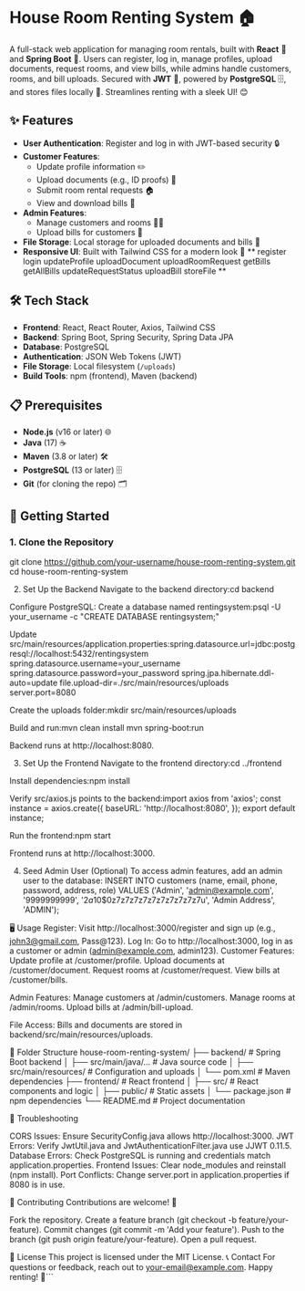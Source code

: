 
# House Room Renting System 🏠

A full-stack web application for managing room rentals, built with **React** 🚀 and **Spring Boot** 🌱. Users can register, log in, manage profiles, upload documents, request rooms, and view bills, while admins handle customers, rooms, and bill uploads. Secured with **JWT** 🔐, powered by **PostgreSQL** 🗄️, and stores files locally 📂. Streamlines renting with a sleek UI! 😊

## ✨ Features

- **User Authentication**: Register and log in with JWT-based security 🔒
- **Customer Features**:
  - Update profile information ✏️
  - Upload documents (e.g., ID proofs) 📄
  - Submit room rental requests 🏠
  - View and download bills 💸
- **Admin Features**:
  - Manage customers and rooms 👥🏡
  - Upload bills for customers 📑
- **File Storage**: Local storage for uploaded documents and bills 📂
- **Responsive UI**: Built with Tailwind CSS for a modern look 📱
**
register 
login
updateProfile
uploadDocument
uploadRoomRequest
getBills
getAllBills
updateRequestStatus
uploadBill
storeFile
**
## 🛠️ Tech Stack

- **Frontend**: React, React Router, Axios, Tailwind CSS
- **Backend**: Spring Boot, Spring Security, Spring Data JPA
- **Database**: PostgreSQL
- **Authentication**: JSON Web Tokens (JWT)
- **File Storage**: Local filesystem (`/uploads`)
- **Build Tools**: npm (frontend), Maven (backend)

## 📋 Prerequisites

- **Node.js** (v16 or later) 🌐
- **Java** (17) ☕
- **Maven** (3.8 or later) 🛠️
- **PostgreSQL** (13 or later) 🗄️
- **Git** (for cloning the repo) 🗂️

## 🚀 Getting Started

### 1. Clone the Repository
git clone https://github.com/your-username/house-room-renting-system.git
cd house-room-renting-system

2. Set Up the Backend
Navigate to the backend directory:cd backend

Configure PostgreSQL:
Create a database named rentingsystem:psql -U your_username -c "CREATE DATABASE rentingsystem;"

Update src/main/resources/application.properties:spring.datasource.url=jdbc:postgresql://localhost:5432/rentingsystem
spring.datasource.username=your_username
spring.datasource.password=your_password
spring.jpa.hibernate.ddl-auto=update
file.upload-dir=./src/main/resources/uploads
server.port=8080

Create the uploads folder:mkdir src/main/resources/uploads

Build and run:mvn clean install
mvn spring-boot:run

Backend runs at http://localhost:8080.

3. Set Up the Frontend
Navigate to the frontend directory:cd ../frontend

Install dependencies:npm install

Verify src/axios.js points to the backend:import axios from 'axios';
const instance = axios.create({
  baseURL: 'http://localhost:8080',
});
export default instance;

Run the frontend:npm start

Frontend runs at http://localhost:3000.


4. Seed Admin User (Optional)
To access admin features, add an admin user to the database:
INSERT INTO customers (name, email, phone, password, address, role)
VALUES ('Admin', 'admin@example.com', '9999999999', '$2a$10$0z7z7z7z7z7z7z7z7z7z7u', 'Admin Address', 'ADMIN');

🖥️ Usage
Register: Visit http://localhost:3000/register and sign up (e.g., john3@gmail.com, Pass@123).
Log In: Go to http://localhost:3000, log in as a customer or admin (admin@example.com, admin123).
Customer Features:
Update profile at /customer/profile.
Upload documents at /customer/document.
Request rooms at /customer/request.
View bills at /customer/bills.


Admin Features:
Manage customers at /admin/customers.
Manage rooms at /admin/rooms.
Upload bills at /admin/bill-upload.


File Access: Bills and documents are stored in backend/src/main/resources/uploads.

📂 Folder Structure
house-room-renting-system/
├── backend/                    # Spring Boot backend
│   ├── src/main/java/...       # Java source code
│   ├── src/main/resources/     # Configuration and uploads
│   └── pom.xml                 # Maven dependencies
├── frontend/                   # React frontend
│   ├── src/                    # React components and logic
│   ├── public/                 # Static assets
│   └── package.json            # npm dependencies
└── README.md                   # Project documentation

🐛 Troubleshooting

CORS Issues: Ensure SecurityConfig.java allows http://localhost:3000.
JWT Errors: Verify JwtUtil.java and JwtAuthenticationFilter.java use JJWT 0.11.5.
Database Errors: Check PostgreSQL is running and credentials match application.properties.
Frontend Issues: Clear node_modules and reinstall (npm install).
Port Conflicts: Change server.port in application.properties if 8080 is in use.

🤝 Contributing
Contributions are welcome! 🙌

Fork the repository.
Create a feature branch (git checkout -b feature/your-feature).
Commit changes (git commit -m 'Add your feature').
Push to the branch (git push origin feature/your-feature).
Open a pull request.

📜 License
This project is licensed under the MIT License.
📞 Contact
For questions or feedback, reach out to your-email@example.com.
Happy renting! 🏡```
